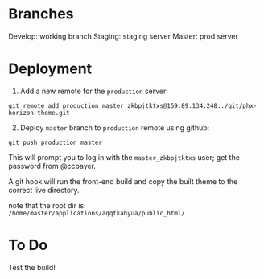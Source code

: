 # Branches
 Develop: working branch
 Staging: staging server 
 Master: prod server
 

# Deployment

1. Add a new remote for the `production` server:

```
git remote add production master_zkbpjtktxs@159.89.134.248:./git/phx-horizon-theme.git
```

2. Deploy `master` branch to `production` remote using github:

```
git push production master
```

This will prompt you to log in with the `master_zkbpjtktxs` user; get the password from @ccbayer.

A git hook will run the front-end build and copy the built theme to the correct live directory.

note that the root dir is:
`/home/master/applications/aqqtkahyua/public_html/`

# To Do

Test the build!
